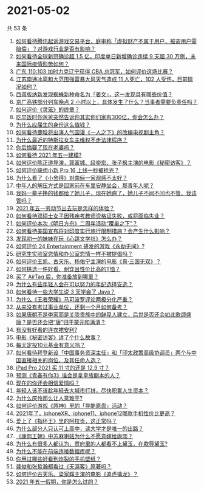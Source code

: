 # 2021-05-02

共 53 条

<!-- BEGIN -->
<!-- 最后更新时间 Sun May 02 2021 01:32:07 GMT+0800 (China Standard Time) -->

1. [如何看待腾讯起诉游戏交易平台，庭审称「虚拟财产不属于用户，被盗用户需赔偿」？对游戏行业是否有影响？](https://www.zhihu.com/question/457298163)
2. [如何看待全球新冠确诊超 1.5 亿，印度单日新增确诊连续 9 天超 30
   万例，未来国际疫情形势如何？](https://www.zhihu.com/question/457368252)
3. [广东 110:103 加时力克辽宁获得 CBA
   总冠军，如何评价这场比赛？](https://www.zhihu.com/question/457433248)
4. [江苏南通冰雹和大范围强雷暴大风天气造成 11 人死亡，102
   人受伤，目前情况如何？](https://www.zhihu.com/question/457376709)
5. [西双版纳新发现蜘蛛新种命名为「姜文」，这一发现具有哪些价值？](https://www.zhihu.com/question/457371552)
6. [京广高铁部分列车晚点 2
   小时以上，具体发生了什么？当事者需要负责任吗？](https://www.zhihu.com/question/457415431)
7. [如何评价《灵笼》的终章？](https://www.zhihu.com/question/457072944)
8. [吃早饭时你爸爸突然告诉你其实你们家有300亿，你会怎么办？](https://www.zhihu.com/question/447823721)
9. [为什么应届生的身份这么值钱？](https://www.zhihu.com/question/296366864)
10. [如何看待鹿晗将出演人气国漫《一人之下》的改编电视剧主角？](https://www.zhihu.com/question/457280792)
11. [为什么最近的特斯拉女车主维权不走法律程序？](https://www.zhihu.com/question/457223564)
12. [你后悔娶了现在老婆吗？](https://www.zhihu.com/question/315457601)
13. [如何看待 2021 年五一建模?](https://www.zhihu.com/question/457077323)
14. [如何评价陈正道导演，郭富城、段奕宏、张子枫主演的电影《秘密访客》？](https://www.zhihu.com/question/404670407)
15. [如何评价联想小新 Pro 16 上线一秒被抢光？](https://www.zhihu.com/question/457352947)
16. [为什么看了《小舍得》对南俪一家观感不太好？](https://www.zhihu.com/question/456348765)
17. [中年人的解压方式是回家前在车里安静坐会，那青年人呢？](https://www.zhihu.com/question/390992174)
18. [我妈一辈子挣的钱都给了她儿子，现在她病了，她儿子不闻不问也不管，我该管吗？](https://www.zhihu.com/question/457182672)
19. [2021 年五一劳动节出去玩是怎样的体验？](https://www.zhihu.com/question/454814759)
20. [如何看待双硕士女子因残疾考教师资格证失败，或将面临失业？](https://www.zhihu.com/question/457095862)
21. [如何评价本次《明日方舟》二周年活动“覆巢之下”？](https://www.zhihu.com/question/457394249)
22. [如何看待美国宣布将对印度实行旅行限制措施？会产生什么影响？](https://www.zhihu.com/question/457369354)
23. [发现初一的妹妹在玩《心跳文学社》怎么办？](https://www.zhihu.com/question/457348681)
24. [如何评价 24 Entertainment
    研发的游戏《永劫无间》?](https://www.zhihu.com/question/361077302)
25. [研究生实验室恋情和办公室恋情一样不被提倡吗？](https://www.zhihu.com/question/422926125)
26. [如何评价王凯、古天乐、杨佑宁主演的电影《真·三国无双》？](https://www.zhihu.com/question/456766202)
27. [如何挑选一件好看、耐穿且性价比高的T恤？](https://www.zhihu.com/question/404173699)
28. [买了 AirTag 后，你准备放到哪里？](https://www.zhihu.com/question/455714523)
29. [为什么有些年轻人会在可以努力的年纪选择安逸？](https://www.zhihu.com/question/457144755)
30. [如何看待一些大学生说 3 天学会了 Java？](https://www.zhihu.com/question/66535555)
31. [为什么《王者荣耀》马可波罗评论两极分化严重？](https://www.zhihu.com/question/450563897)
32. [从来没有考过事业单位，还剩一个月如何备考？](https://www.zhihu.com/question/351990894)
33. [如果唐朝不是李家而是关陇贵族中的鲜卑人建立，后世是否还会如此歌颂盛唐？是否还会把“唐”归于蒙元和满清？](https://www.zhihu.com/question/40242155)
34. [有没有好看的连衣裙安利?](https://www.zhihu.com/question/371633748)
35. [电影《秘密访客》讲了个什么故事？](https://www.zhihu.com/question/457313735)
36. [每天定投10元基金有意义吗？](https://www.zhihu.com/question/400408500)
37. [如何看待拜登新设「中国事务资深主任」和「印太政策高级协调员」两个与中国直接相关的岗位，及其任命人选？](https://www.zhihu.com/question/439647733)
38. [iPad Pro 2021 买 11 寸的还是 12.9 寸？](https://www.zhihu.com/question/455715172)
39. [预测《青春有你3》谁会是拿皇族剧本的人？](https://www.zhihu.com/question/442475543)
40. [现在的你还会相信爱情吗？](https://www.zhihu.com/question/455292387)
41. [年轻人该不该趁年轻去大城市打拼，尽快积累人生资本？](https://www.zhihu.com/question/457144259)
42. [为什么庆怜那么让人意难平?](https://www.zhihu.com/question/456799483)
43. [如何评价游戏《原神》里的「导能原盘」活动？](https://www.zhihu.com/question/457259249)
44. [2021年了，iphoneXR、iphone11、iphone12哪款手机性价比更高？](https://www.zhihu.com/question/437168015)
45. [爱上了《指环王》里的阿拉贡，这正常吗？](https://www.zhihu.com/question/457230172)
46. [为什么部分人只认可上高中，读大学才是唯一的出路？](https://www.zhihu.com/question/454929611)
47. [《康熙王朝》中苏麻喇姑为什么不愿意嫁给康熙？](https://www.zhihu.com/question/300234602)
48. [为什么有很多人都认为，贾府里的人都看不上黛玉，在欺辱黛玉?](https://www.zhihu.com/question/457089903)
49. [为什么不能在前端连接数据库呢？](https://www.zhihu.com/question/457087098)
50. [你用过哪些好看到炸裂的手机壁纸？](https://www.zhihu.com/question/360400273)
51. [龚俊和张哲瀚都看过《天涯客》原著吗？](https://www.zhihu.com/question/455307622)
52. [如何评价古天乐、梁家辉主演的电影《追虎擒龙》？](https://www.zhihu.com/question/452349319)
53. [2021 年五一假期，你是怎么过的？](https://www.zhihu.com/question/457373821)

<!-- END -->
